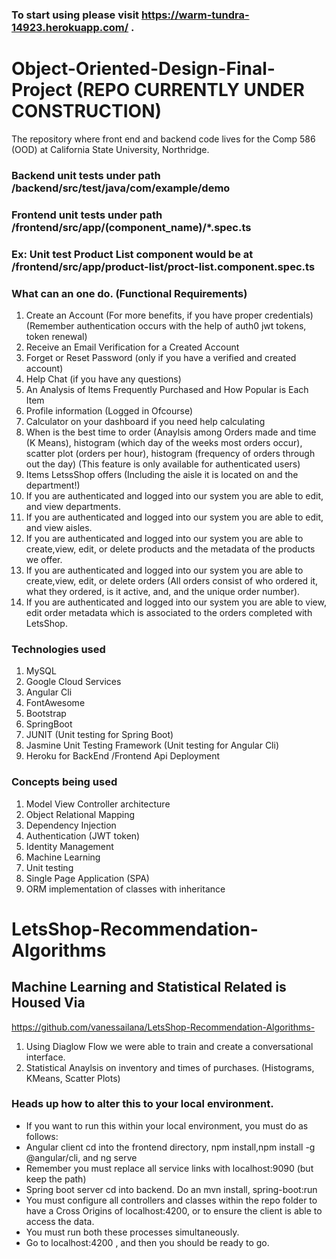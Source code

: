 ### To start using please visit https://warm-tundra-14923.herokuapp.com/ . 

# Object-Oriented-Design-Final-Project (REPO CURRENTLY UNDER CONSTRUCTION)
The repository where front end and backend code lives for the Comp 586 (OOD)  at California State University, Northridge. 

### Backend unit tests under path /backend/src/test/java/com/example/demo
### Frontend unit tests under path /frontend/src/app/(component_name)/*.spec.ts
### Ex: Unit test Product List component would be at /frontend/src/app/product-list/proct-list.component.spec.ts

### What can an one do. (Functional Requirements)
1. Create an Account (For more benefits, if you have proper credentials) (Remember authentication occurs with the help of auth0 jwt tokens, token renewal)
2. Receive an Email Verification for a Created Account
3. Forget or Reset Password (only if you have a verified and created account)
4. Help Chat (if you have any questions)
5. An Analysis of Items Frequently Purchased and How Popular is Each Item
6. Profile information (Logged in Ofcourse) 
7. Calculator on your dashboard if you need help calculating 
8. When is the best time to order (Anaylsis among Orders made and time (K Means), histogram (which day of the weeks most orders occur), scatter plot (orders per hour), histogram (frequency of orders through out the day) (This feature is only available for authenticated users) 
9. Items LetssShop offers (Including the aisle it is located on and the department!)
10. If you are authenticated and logged into our system you are able to edit, and view departments.
11. If you are authenticated and logged into our system you are able to edit, and view aisles.
11. If you are authenticated and logged into our system you are able to create,view, edit, or delete products and the metadata of the products we offer.
11. If you are authenticated and logged into our system you are able to create,view, edit, or delete orders (All orders consist of who ordered it, what they ordered, is it active, and, and the unique order number).
12. If you are authenticated and logged into our system you are able to view, edit order metadata which is associated to the orders completed with LetsShop.
### Technologies used
1. MySQL
2. Google Cloud Services
3. Angular Cli 
4. FontAwesome
5. Bootstrap 
6. SpringBoot 
7. JUNIT (Unit testing for Spring Boot)
8. Jasmine Unit Testing Framework  (Unit testing for Angular Cli)
9. Heroku for BackEnd /Frontend Api Deployment 

### Concepts being used
1. Model View Controller architecture 
2. Object Relational Mapping 
3. Dependency Injection 
4. Authentication (JWT token)
5. Identity Management 
6. Machine Learning 
7. Unit testing 
8. Single Page Application (SPA)
9. ORM implementation of classes with inheritance

# LetsShop-Recommendation-Algorithms
## Machine Learning and Statistical Related is Housed Via
https://github.com/vanessailana/LetsShop-Recommendation-Algorithms-
1. Using Diaglow Flow we were able to train and create a conversational interface. 
2. Statistical Anaylsis on inventory and times of purchases. (Histograms, KMeans, Scatter Plots)

### Heads up how to alter this to your local environment. 
-  If you want to run this within your local environment, you must do as follows:
- Angular client cd into the frontend directory, npm install,npm install -g @angular/cli, and ng serve 
- Remember you must replace all service links with localhost:9090  (but keep the path)
- Spring boot server cd into backend. Do an mvn install, spring-boot:run 
- You must configure all controllers and classes within the repo folder to have a Cross Origins of localhost:4200, or to ensure the client is able to access the data.
- You must run both these processes simultaneously.  
- Go to localhost:4200 , and then you should be ready to go. 
